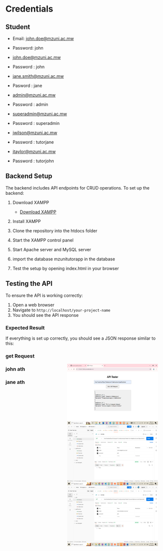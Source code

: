 # Credentials

## Student
- Email: john.doe@mzuni.ac.mw
- Password: john

- john.doe@mzuni.ac.mw
- Password : john

- jane.smith@mzuni.ac.mw
- Pasword : jane


- admin@mzuni.ac.mw
- Password : admin

- superadmin@mzuni.ac.mw
- Password : superadmin

- jwilson@mzuni.ac.mw
- Password : tutorjane

- jtaylor@mzuni.ac.mw
- Password : tutorjohn
## Backend Setup

The backend includes API endpoints for CRUD operations. To set up the backend:

1. Download XAMPP
   - [Download XAMPP](https://www.apachefriends.org/download.html)

2. Install XAMPP

3. Clone the repository into the htdocs folder

4. Start the XAMPP control panel

5. Start Apache server and MySQL server
6. import the database mzunitutorapp in the database 

6. Test the setup by opening index.html in your browser

## Testing the API

To ensure the API is working correctly:

1. Open a web browser
2. Navigate to `http://localhost/your-project-name`
3. You should see the API response

### Expected Result

If everything is set up correctly, you should see a JSON response similar to this:
<!-- ![Test Image](teste.png) -->
### get Request
<img src="teste.png" alt="Test Image" width="300" height="200" align="right">

### john ath
<img src="johnAuth.png" alt="Test Image" width="300" height="200" align="right">

### jane ath
<img src="janeAuth.png" alt="Test Image" width="300" height="200" align="right">
